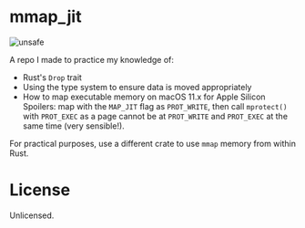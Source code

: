 mmap_jit
========

![unsafe](https://img.shields.io/badge/unsafe-100%25-blue])

A repo I made to practice my knowledge of:

 - Rust's `Drop` trait
 - Using the type system to ensure data is moved appropriately
 - How to map executable memory on macOS 11.x for Apple Silicon
   Spoilers: map with the `MAP_JIT` flag as `PROT_WRITE`, then
   call `mprotect()` with `PROT_EXEC` as a page cannot be at
   `PROT_WRITE` and `PROT_EXEC` at the same time (very sensible!).

For practical purposes, use a different crate to use `mmap` memory from
within Rust.

License
=======

Unlicensed.
